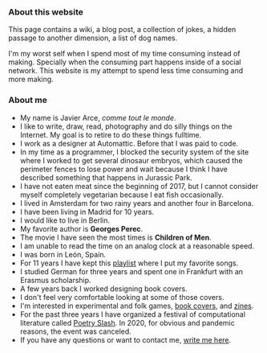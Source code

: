 ### About this website

This page contains a wiki, a blog post, a collection of jokes, a hidden passage to another dimension, a list of dog names.

I'm my worst self when I spend most of my time consuming instead of making.  Specially when the consuming part happens inside of a social network. This website is my attempt to spend less time consuming and more making.

### About me

- My name is Javier Arce, <em>comme tout le monde</em>.
- I like to write, draw, read, photography and do silly things on the Internet. My goal is to retire to do these things fulltime.
- I work as a designer at Automattic. Before that I was paid to code.
- In my time as a programmer, I blocked the security system of the site where I worked to get several dinosaur embryos, which caused the perimeter fences to lose power and wait because I think I have described something that happens in Jurassic Park.
- I have not eaten meat since the beginning of 2017, but I cannot consider myself completely vegetarian because I eat fish occasionally.
- I lived in Amsterdam for two rainy years and another four in Barcelona.
- I have been living in Madrid for 10 years.
- I would like to live in Berlin.
- My favorite author is <strong>Georges Perec</strong>.
- The movie I have seen the most times is <strong>Children of Men</strong>.
- I am unable to read the time on an analog clock at a reasonable speed.
- I was born in León, Spain.
- For 11 years I have kept this <a href="https://open.spotify.com/playlist/7vqFM7WRxeDHdsDMmGntuR?si=7QmZdWLASguzxwpwxLS0jQ" title="I like to listen to this playlist" target="_blank">playlist</a> where I put my favorite songs.
- I studied German for three years and spent one in Frankfurt with an Erasmus scholarship.
- A few years back I worked designing book covers.
- I don't feel very comfortable looking at some of those covers.
- I'm interested in experimental and folk games, <a href="https://www.are.na/javier/i-ve-got-you-covered" target="_blank">book covers</a>, and <a href="https://www.are.na/javier/zine-idmgeajhfcs" title="Zines" target="_blank">zines</a>.
- For the past three  years I have organized a festival of computational literature called <a href="https://poetryslash.com" target="_blank">Poetry Slash</a>. In 2020, for obvious and pandemic reasons, the event was canceled.
- If you have any questions or want to contact me, <a href="mailto:javierarce@gmail.com">write me here</a>.
